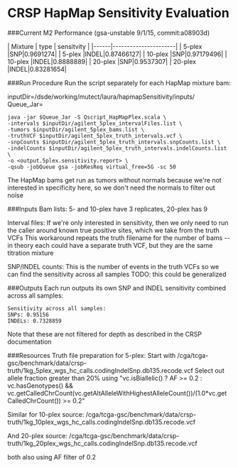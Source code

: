 # CRSP HapMap Sensitivity Evaluation

###Current M2 Performance
(gsa-unstable 9/1/15, commit:a08903d)

| Mixture | type | sensitvity |
|------|----------------------|
| 5-plex |SNP|0.9691274|
| 5-plex |INDEL|0.87466127|
| 10-plex |SNP|0.97179496|
| 10-plex |INDEL|0.8888889|
| 20-plex |SNP|0.9537307|
| 20-plex |INDEL|0.83281654|


###Run Procedure
Run the script separately for each HapMap mixture bam:

inputDir=/dsde/working/mutect/laura/hapmapSensitivity/inputs/
Queue_Jar=<Queue jar of interest>

```
java -jar $Queue_Jar -S Qscript_HapMapPlex.scala \
-intervals $inputDir/agilent_5plex_intervalFiles.list \
-tumors $inputDir/agilent_5plex_bams.list \
-truthVCF $inputDir/agilent_5plex_truth_intervals.vcf \
-snpCounts $inputDir/agilent_5plex_truth_intervals.snpCounts.list \
-indelCounts $inputDir/agilent_5plex_truth_intervals.indelCounts.list \
-o <output.5plex.sensitivity.report> \
-qsub -jobQueue gsa -jobResReq virtual_free=5G -sc 50
```

The HapMap bams get run as tumors without normals because we're not interested in specificity here, so we don't need the normals to filter out noise

###Inputs
Bam lists:
5- and 10-plex have 3 replicates, 20-plex has 9

Interval files:
If we're only interested in sensitivity, then we only need to run the caller around known true positive sites, which we take from the truth VCFs
This workaround repeats the truth filename for the number of bams -- in theory each could have a separate truth VCF, but they are the same titration mixture

SNP/INDEL counts:
This is the number of events in the truth VCFs so we can find the sensitivity across all samples
TODO: this could be generalized

###Outputs
Each run outputs its own SNP and INDEL sensitivity combined across all samples:
```
Sensitivity across all samples:
SNPs: 0.95156
INDELs: 0.7328859
```

Note that these are not filtered for depth as described in the CRSP documentation

###Resources
Truth file preparation for 5-plex:
Start with /cga/tcga-gsc/benchmark/data/crsp-truth/1kg_5plex_wgs_hc_calls.codingIndelSnp.db135.recode.vcf
Select out allele fraction greater than 20% using "vc.isBiallelic() ? AF >= 0.2 : vc.hasGenotypes() && vc.getCalledChrCount(vc.getAltAlleleWithHighestAlleleCount())/(1.0*vc.getCalledChrCount()) >= 0.2"

Similar for 10-plex source:
/cga/tcga-gsc/benchmark/data/crsp-truth/1kg_10plex_wgs_hc_calls.codingIndelSnp.db135.recode.vcf

And 20-plex source:
/cga/tcga-gsc/benchmark/data/crsp-truth/1kg_20plex_wgs_hc_calls.codingIndelSnp.db135.recode.vcf

both also using AF filter of 0.2